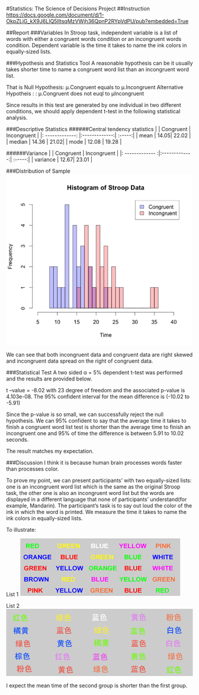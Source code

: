 #Statistics: The Science of Decisions Project 
##Instruction
https://docs.google.com/document/d/1-OkpZLjG_kX9J6LIQ5IltsqMzVWjh36QpnP2RYpVdPU/pub?embedded=True

##Report
###Variables
In Stroop task, independent variable is a list of words with either a congruent words condition or an incongruent words condition. Dependent variable is the time it takes to name the ink colors in equally-sized lists.

###Hypothesis and Statistics Tool
A reasonable hypothesis can be it usually takes shorter time to name a congruent word list than an incongruent word list.

That is
Null Hypothesis: μ.Congruent equals to μ.Incongruent
Alternative Hypotheis : : μ.Congruent does not euql to μIncongruent
 
Since results in this test are generated by one individual in two different conditions, we should apply dependent t-test in the following statistical analysis.

###Descriptive Statistics
######Central tendency statistics
|      | Congruent        | Incongruent  |
|: -------------: |:-------------:| :-----:|
| mean   | 14.05| 22.02 |
| median      | 14.36      |   21.02|
| mode  | 12.08     |    19.28 |

######Variance
 |      | Congruent        | Incongruent  |
|: ------------- :|:-------------:| :-----:|
|   variance | 12.67| 23.01 |

###Distribution of Sample
![alt text](https://github.com/ruiqiliu219/P1_Test.A.Perceptual.Phenomenon/blob/master/historgram.png "Histogram")
 
We can see that both incongruent data and congruent data are right skewed and incongruent data spread on the right of congruent data.

###Statistical Test 
A two sided α = 5% dependent t-test was performed and the results are provided below.
 
t –value = -8.02 with 23 degree of freedom and the associated  p-value is 4.103e-08. The 95% confident interval for the mean difference is (-10.02 to -5.91)
 
Since the p-value is so small, we can successfully reject the null hypothesis. We can 95% confident to say that the average time it takes to finish a congruent word list test is shorter than the average time to finish an incongruent one and 95% of time the difference is between 5.91 to 10.02 seconds.
 
The result matches my expectation.
 
 
###Discussion
I think it is because human brain processes words faster than processes color.

To prove my point, we can present participants’ with two equally-sized lists: one is an incongruent word list which is the same as the original Stroop task, the other one is also an incongruent word list but the words are displayed in a different language that none of participants’ understand(for example, Mandarin).  The participant’s task is to say out loud the color of the ink in which the word is printed. We measure the time it takes to name the ink colors in equally-sized lists.

To illustrate:

List 1
![alt text](https://github.com/ruiqiliu219/P1_Test.A.Perceptual.Phenomenon/blob/master/ExperimentList1.png "List 1")

List 2
![alt text](https://github.com/ruiqiliu219/P1_Test.A.Perceptual.Phenomenon/blob/master/ExperimentList2.png "List 2")

 
 
 
I expect the mean time of the second group is shorter than the first group. 